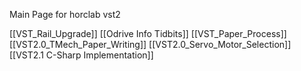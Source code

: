 Main Page for horclab vst2

[[VST_Rail_Upgrade]]
[[Odrive Info Tidbits]]
[[VST_Paper_Process]]
[[VST2.0_TMech_Paper_Writing]]
[[VST2.0_Servo_Motor_Selection]]
[[VST2.1 C-Sharp Implementation]]
